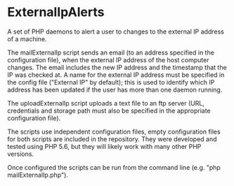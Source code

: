 # ExternalIpAlerts
A set of PHP daemons to alert a user to changes to the external IP address of a machine.

The mailExternalIp script sends an email (to an address specified in the configuration file), when the external IP address of the host computer changes. The email includes the new IP address and the timestamp that the IP was checked at. A name for the external IP address must be specified in the config file ("External IP" by default); this is used to identify which IP address has been updated if the user has more than one daemon running.

The uploadExternalIp script uploads a text file to an ftp server (URL, credentials and storage path must also be specified in the appropriate configuration file).

The scripts use independent configuration files, empty configuration files for both scripts are included in the repository. They were developed and tested using PHP 5.6, but they will likely work with many other PHP versions.

Once configured the scripts can be run from the command line (e.g. "php mailExternalIp.php").
